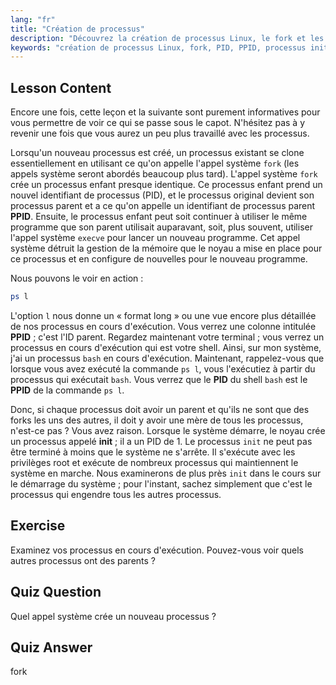 ```yaml
---
lang: "fr"
title: "Création de processus"
description: "Découvrez la création de processus Linux, le fork et les processus parent/enfant. Comprenez le PID, le PPID et le processus init. Obtenez un guide pour débutants sur la gestion des processus Linux."
keywords: "création de processus Linux, fork, PID, PPID, processus init, processus Linux, débutant, tutoriel, guide"
---
```


## Lesson Content

Encore une fois, cette leçon et la suivante sont purement informatives pour vous permettre de voir ce qui se passe sous le capot. N'hésitez pas à y revenir une fois que vous aurez un peu plus travaillé avec les processus.

Lorsqu'un nouveau processus est créé, un processus existant se clone essentiellement en utilisant ce qu'on appelle l'appel système `fork` (les appels système seront abordés beaucoup plus tard). L'appel système `fork` crée un processus enfant presque identique. Ce processus enfant prend un nouvel identifiant de processus (PID), et le processus original devient son processus parent et a ce qu'on appelle un identifiant de processus parent **PPID**. Ensuite, le processus enfant peut soit continuer à utiliser le même programme que son parent utilisait auparavant, soit, plus souvent, utiliser l'appel système `execve` pour lancer un nouveau programme. Cet appel système détruit la gestion de la mémoire que le noyau a mise en place pour ce processus et en configure de nouvelles pour le nouveau programme.

Nous pouvons le voir en action :

```bash
ps l
```

L'option `l` nous donne un « format long » ou une vue encore plus détaillée de nos processus en cours d'exécution. Vous verrez une colonne intitulée **PPID** ; c'est l'ID parent. Regardez maintenant votre terminal ; vous verrez un processus en cours d'exécution qui est votre shell. Ainsi, sur mon système, j'ai un processus `bash` en cours d'exécution. Maintenant, rappelez-vous que lorsque vous avez exécuté la commande `ps l`, vous l'exécutiez à partir du processus qui exécutait `bash`. Vous verrez que le **PID** du shell `bash` est le **PPID** de la commande `ps l`.

Donc, si chaque processus doit avoir un parent et qu'ils ne sont que des forks les uns des autres, il doit y avoir une mère de tous les processus, n'est-ce pas ? Vous avez raison. Lorsque le système démarre, le noyau crée un processus appelé **init** ; il a un PID de 1. Le processus `init` ne peut pas être terminé à moins que le système ne s'arrête. Il s'exécute avec les privilèges root et exécute de nombreux processus qui maintiennent le système en marche. Nous examinerons de plus près `init` dans le cours sur le démarrage du système ; pour l'instant, sachez simplement que c'est le processus qui engendre tous les autres processus.

## Exercise

Examinez vos processus en cours d'exécution. Pouvez-vous voir quels autres processus ont des parents ?

## Quiz Question

Quel appel système crée un nouveau processus ?

## Quiz Answer

fork
